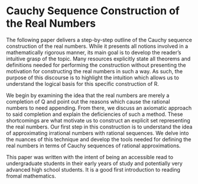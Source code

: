 # Cauchy Sequence Construction of the Real Numbers

The following paper delivers a step-by-step outline of the Cauchy sequence construction of
the real numbers. While it presents all notions involved in a mathematically rigorous manner,
its main goal is to develop the reader’s intuitive grasp of the topic. Many resources explicitly
state all theorems and definitions needed for performing the construction without presenting
the motivation for constructing the real numbers in such a way. As such, the purpose of this
discourse is to highlight the intuition which allows us to understand the logical basis for this
specific construction of R.

We begin by examining the idea that the real numbers are merely a completion of Q and point
out the reasons which cause the rational numbers to need appending. From there, we discuss
an axiomatic approach to said completion and explain the deficiencies of such a method.
These shortcomings are what motivate us to construct an explicit set representing the real
numbers. Our first step in this construction is to understand the idea of approximating
irrational numbers with rational sequences. We delve into the nuances of this technique
and develop the tools needed for defining the real numbers in terms of Cauchy sequences of
rational approximations. 

This paper was written with the intent of being an accessible read to undergraduate students in their early years of study and potentially very advanced high school students. It is a good first introduction to reading fromal mathematics.
